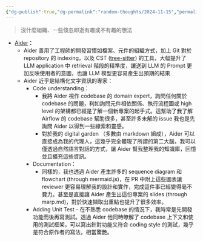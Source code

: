 ```yaml
---
{"dg-publish":true,"dg-permalink":"random-thoughts/2024-11-15","permalink":"/random-thoughts/2024-11-15/","title":"Random Thoughts"}
---
```


> 沒什麼組織、一些倏忽即逝有趣或不有趣的想法

- [Aider](https://aider.chat/)：
  - Aider 善用了工程師的開發習慣如檔案、元件的組織方式，加上 Git 對於 repository 的 indexing，以及 CST ([tree-sitter](https://github.com/Aider-AI/aider/tree/main/aider/queries)) 的工具，大幅提升了 LLM application 中 retrieval 階段的精準度，讓送到 LLM 的 Prompt 更加反映使用者的意圖，也讓 LLM 模型更容易產生出預期的結果
  - Aider 近乎是結構化文字資訊的專家：
    - Code understanding：
      - 我將 Aider 視作 codebase 的 domain expert，詢問任何關於 codebase 的問題，利如詢問元件相依關係、執行流程圖或 high level 的架構都已經是了解一個新專案的起手式。這幫助了我了解 Airflow 的 codebase 幫助很多，甚至許多未解的 issue 我也是先詢問 Aider 以得到一些線索和靈感。
      - 對於我的 digital garden （多數由 markdown 組成），Aider 可以直接成為我的代理人，這幾乎完全體現了所謂的第二大腦，我可以僅透過自然語言對話的方式，讓 Aider 幫我整理我的知識庫，回憶並且擴充這些資訊。
    - Documentation：
      - 同樣的，我也透過 Aider 產生許多的 sequence diagram 和 flowchart (through mermaid.js)，在 PR 中附上這些圖表讓 reviewer 更容易理解我的設計和實作，完成這件事已經變得毫不費力。甚至是直接讓 Aider 產生出這份專案的 slides (through marp.md)，對於快速擷取出重點也提升了很多效率。
    - Adding Unit Test - 在不熟悉 codebase 的情況下，我時常是先開發功能而後再寫測試。透過 Aider 他同時瞭解了 codebase 上下文和使用的測試框架，可以寫出針對功能又符合 coding style 的測試，幾乎是符合原作者的寫法，相當驚艷。